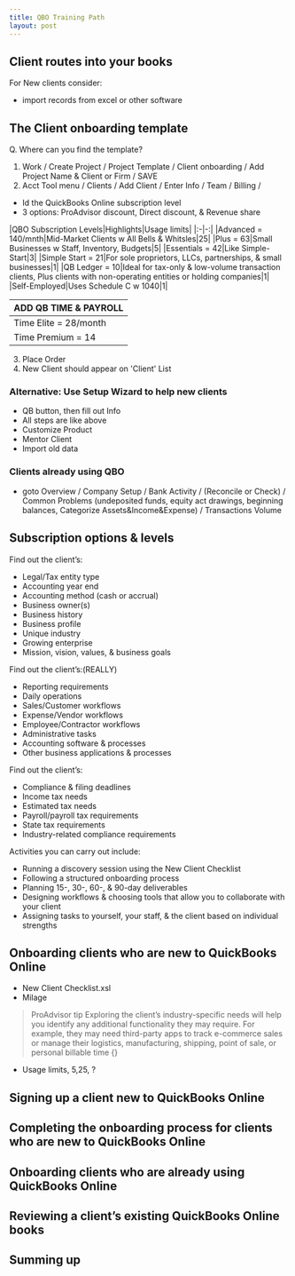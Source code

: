 ```yaml
---
title: QBO Training Path
layout: post
---
```



## Client routes into your books


For New clients consider:
- import records from excel or other software

## The Client onboarding template

Q. Where can you find the template?
1. Work / Create Project / Project Template / Client onboarding / Add Project Name & Client or Firm / SAVE
2. Acct Tool menu / Clients / Add Client / Enter Info / Team / Billing /
  - Id the QuickBooks Online subscription level
  - 3 options: ProAdvisor discount, Direct discount, & Revenue share

|QBO Subscription Levels|Highlights|Usage limits|
|:-|-:|
|Advanced = 140/mnth|Mid-Market Clients w All Bells & Whitsles|25|
|Plus = 63|Small Businesses w Staff, Inventory, Budgets|5|
|Essentials = 42|Like Simple-Start|3|
|Simple Start = 21|For sole proprietors, LLCs, partnerships, & small businesses|1|
|QB Ledger = 10|Ideal for tax-only & low-volume transaction clients, Plus clients with non-operating entities or holding companies|1|
|Self-Employed|Uses Schedule C w 1040|1|

|ADD QB TIME & PAYROLL|
|:-|
|Time Elite = 28/month|
|Time Premium = 14|

3. Place Order
4. New Client should appear on 'Client' List

### Alternative: Use Setup Wizard to help new clients

- QB button, then fill out Info
- All steps are like above
- Customize Product
- Mentor Client
- Import old data

### Clients already using QBO
- goto Overview / Company Setup / Bank Activity / (Reconcile or Check) / Common Problems (undeposited funds, equity act drawings, beginning balances, Categorize Assets&Income&Expense) / Transactions Volume

## Subscription options & levels

Find out the client’s:

- Legal/Tax entity type
- Accounting year end
- Accounting method (cash or accrual)
- Business owner(s)
- Business history
- Business profile
- Unique industry
- Growing enterprise
- Mission, vision, values, & business goals

Find out the client’s:(REALLY)

- Reporting requirements
- Daily operations
- Sales/Customer workflows
- Expense/Vendor workflows
- Employee/Contractor workflows
- Administrative tasks
- Accounting software & processes
- Other business applications & processes

Find out the client’s:

- Compliance & filing deadlines
- Income tax needs
- Estimated tax needs
- Payroll/payroll tax requirements
- State tax requirements
- Industry-related compliance requirements

Activities you can carry out include:

- Running a discovery session using the New Client Checklist
- Following a structured onboarding process
- Planning 15-, 30-, 60-, & 90-day deliverables
- Designing workflows & choosing tools that allow you to collaborate with your client
- Assigning tasks to yourself, your staff, & the client based on individual strengths

## Onboarding clients who are new to QuickBooks Online

- New Client Checklist.xsl
- Milage

>ProAdvisor tip
>Exploring the client’s industry-specific needs will help you identify any additional functionality they may require. For example, they may need third-party apps to track e-commerce sales or manage their logistics, manufacturing, shipping, point of sale, or personal billable time
{}

- Usage limits, 5,25, ?

## Signing up a client new to QuickBooks Online

## Completing the onboarding process for clients who are new to QuickBooks Online

## Onboarding clients who are already using QuickBooks Online

## Reviewing a client’s existing QuickBooks Online books

## Summing up

